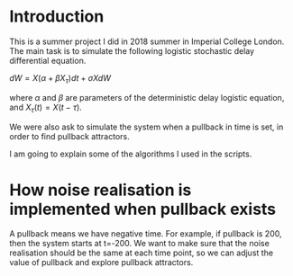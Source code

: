 # Introduction  
This is a summer project I did in 2018 summer in Imperial College London. The main task is to simulate the following logistic stochastic delay differential equation. 

$dW=X( \alpha +\beta X_\tau )dt+\sigma X dW$

where $\alpha$ and $\beta$ are parameters of the deterministic delay logistic equation, and $X_\tau(t)=X(t-\tau)$.

We were also ask to simulate the system when a pullback in time is set, in order to find pullback attractors.

I am going to explain some of the algorithms I used in the scripts.

# How noise realisation is implemented when pullback exists

A pullback means we have negative time. For example, if pullback is 200, then the system starts at t=-200.  We want to make sure that the noise realisation should be the same at each time point, so we can adjust the value of pullback and explore pullback attractors. 


<!--stackedit_data:
eyJoaXN0b3J5IjpbLTEyNzM3MzM0NjAsMTM5OTE3OTk4MCwxMD
I4NDI1MTI2LC0zODMxMzgzNDQsNjM2NTkwNjM0XX0=
-->